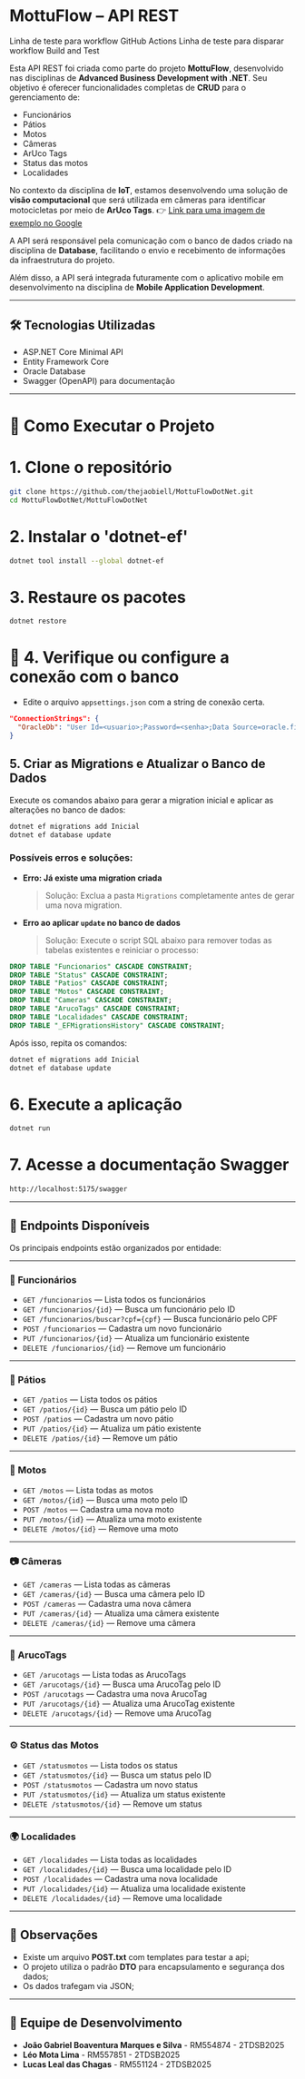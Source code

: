 # MottuFlow – API REST
Linha de teste para workflow GitHub Actions
Linha de teste para disparar workflow Build and Test


Esta API REST foi criada como parte do projeto **MottuFlow**, desenvolvido nas disciplinas de **Advanced Business Development with .NET**. Seu objetivo é oferecer funcionalidades completas de **CRUD** para o gerenciamento de:

* Funcionários
* Pátios
* Motos
* Câmeras
* ArUco Tags
* Status das motos
* Localidades

No contexto da disciplina de **IoT**, estamos desenvolvendo uma solução de **visão computacional** que será utilizada em câmeras para identificar motocicletas por meio de **ArUco Tags**.
👉 [Link para uma imagem de exemplo no Google](https://docs.opencv.org/4.x/singlemarkersdetection.jpg)

A API será responsável pela comunicação com o banco de dados criado na disciplina de **Database**, facilitando o envio e recebimento de informações da infraestrutura do projeto.

Além disso, a API será integrada futuramente com o aplicativo mobile em desenvolvimento na disciplina de **Mobile Application Development**.

---

## 🛠️ Tecnologias Utilizadas

- ASP.NET Core Minimal API
- Entity Framework Core
- Oracle Database
- Swagger (OpenAPI) para documentação

---

# 🚀 Como Executar o Projeto

# 1. Clone o repositório
```bash
git clone https://github.com/thejaobiell/MottuFlowDotNet.git
cd MottuFlowDotNet/MottuFlowDotNet
```

# 2. Instalar o 'dotnet-ef'
```bash
dotnet tool install --global dotnet-ef
```

# 3. Restaure os pacotes
```bash
dotnet restore
```

# 🔧 **4. Verifique ou configure a conexão com o banco**

* Edite o arquivo `appsettings.json` com a string de conexão certa.

```json
"ConnectionStrings": {
  "OracleDb": "User Id=<usuario>;Password=<senha>;Data Source=oracle.fiap.com.br:1521/orcl"
}
````

## 5. Criar as Migrations e Atualizar o Banco de Dados

Execute os comandos abaixo para gerar a migration inicial e aplicar as alterações no banco de dados:

```bash
dotnet ef migrations add Inicial
dotnet ef database update
```

### Possíveis erros e soluções:

* **Erro: Já existe uma migration criada**

  > Solução: Exclua a pasta `Migrations` completamente antes de gerar uma nova migration.

* **Erro ao aplicar `update` no banco de dados**

  > Solução: Execute o script SQL abaixo para remover todas as tabelas existentes e reiniciar o processo:

```sql
DROP TABLE "Funcionarios" CASCADE CONSTRAINT;
DROP TABLE "Status" CASCADE CONSTRAINT;
DROP TABLE "Patios" CASCADE CONSTRAINT;
DROP TABLE "Motos" CASCADE CONSTRAINT;
DROP TABLE "Cameras" CASCADE CONSTRAINT;
DROP TABLE "ArucoTags" CASCADE CONSTRAINT;
DROP TABLE "Localidades" CASCADE CONSTRAINT;
DROP TABLE "_EFMigrationsHistory" CASCADE CONSTRAINT;
```

Após isso, repita os comandos:

```bash
dotnet ef migrations add Inicial
dotnet ef database update
```

# 6. Execute a aplicação
```bash
dotnet run
```

# 7. Acesse a documentação Swagger
```txt
http://localhost:5175/swagger
```

---


## 📂 Endpoints Disponíveis

Os principais endpoints estão organizados por entidade:

---

### 🧑 Funcionários

- `GET /funcionarios` — Lista todos os funcionários
- `GET /funcionarios/{id}` — Busca um funcionário pelo ID
- `GET /funcionarios/buscar?cpf={cpf}` — Busca funcionário pelo CPF
- `POST /funcionarios` — Cadastra um novo funcionário
- `PUT /funcionarios/{id}` — Atualiza um funcionário existente
- `DELETE /funcionarios/{id}` — Remove um funcionário

---

### 🏢 Pátios

- `GET /patios` — Lista todos os pátios
- `GET /patios/{id}` — Busca um pátio pelo ID
- `POST /patios` — Cadastra um novo pátio
- `PUT /patios/{id}` — Atualiza um pátio existente
- `DELETE /patios/{id}` — Remove um pátio

---

### 🛵 Motos

- `GET /motos` — Lista todas as motos
- `GET /motos/{id}` — Busca uma moto pelo ID
- `POST /motos` — Cadastra uma nova moto
- `PUT /motos/{id}` — Atualiza uma moto existente
- `DELETE /motos/{id}` — Remove uma moto

---

### 📷 Câmeras

- `GET /cameras` — Lista todas as câmeras
- `GET /cameras/{id}` — Busca uma câmera pelo ID
- `POST /cameras` — Cadastra uma nova câmera
- `PUT /cameras/{id}` — Atualiza uma câmera existente
- `DELETE /cameras/{id}` — Remove uma câmera

---

### 🧩 ArucoTags

- `GET /arucotags` — Lista todas as ArucoTags
- `GET /arucotags/{id}` — Busca uma ArucoTag pelo ID
- `POST /arucotags` — Cadastra uma nova ArucoTag
- `PUT /arucotags/{id}` — Atualiza uma ArucoTag existente
- `DELETE /arucotags/{id}` — Remove uma ArucoTag

---

### ⚙️ Status das Motos

- `GET /statusmotos` — Lista todos os status
- `GET /statusmotos/{id}` — Busca um status pelo ID
- `POST /statusmotos` — Cadastra um novo status
- `PUT /statusmotos/{id}` — Atualiza um status existente
- `DELETE /statusmotos/{id}` — Remove um status

---

### 🌍 Localidades

- `GET /localidades` — Lista todas as localidades
- `GET /localidades/{id}` — Busca uma localidade pelo ID
- `POST /localidades` — Cadastra uma nova localidade
- `PUT /localidades/{id}` — Atualiza uma localidade existente
- `DELETE /localidades/{id}` — Remove uma localidade

---

## 📌 Observações

* Existe um arquivo **POST.txt** com templates para testar a api;
* O projeto utiliza o padrão **DTO** para encapsulamento e segurança dos dados;
* Os dados trafegam via JSON;

---


## 👥 Equipe de Desenvolvimento

- **João Gabriel Boaventura Marques e Silva** - RM554874 - 2TDSB2025
- **Léo Mota Lima** - RM557851 - 2TDSB2025
- **Lucas Leal das Chagas** - RM551124 - 2TDSB2025
